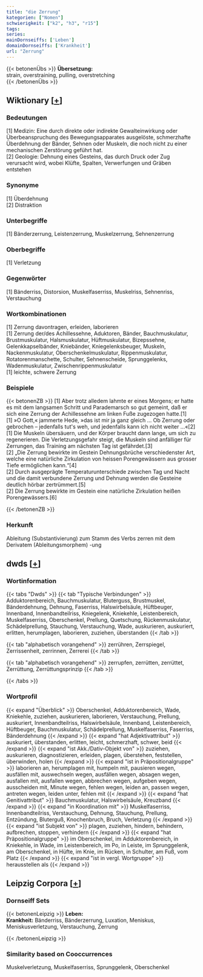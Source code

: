 ```yaml
---
title: "die Zerrung"
kategorien: ["Nomen"]
schwierigkeit: ["k2", "h3", "r15"]
tags:
series:
mainDornseiffs: ['Leben']
domainDornseiffs: ['Krankheit']
url: "Zerrung"
---
```


{{< betonenÜbs >}}
**Übersetzung:**  
strain, overstraining, pulling, overstretching  
{{< /betonenÜbs >}}

## Wiktionary [[+](https://de.wiktionary.org/wiki/Zerrung)]

### Bedeutungen
[1] Medizin: Eine durch direkte oder indirekte Gewalteinwirkung oder Überbeanspruchung des Bewegungsapparates ausgelöste,  schmerzhafte Überdehnung der Bänder, Sehnen oder Muskeln, die noch nicht zu einer mechanischen Zerstörung geführt hat.  
[2] Geologie: Dehnung eines Gesteins, das durch Druck oder Zug verursacht wird, wobei Klüfte, Spalten, Verwerfungen und Gräben entstehen  

### Synonyme
[1] Überdehnung  
[2] Distraktion  

### Unterbegriffe
[1] Bänderzerrung, Leistenzerrung, Muskelzerrung, Sehnenzerrung  

### Oberbegriffe
[1] Verletzung  

### Gegenwörter
[1] Bänderriss, Distorsion, Muskelfaserriss, Muskelriss, Sehnenriss, Verstauchung  

### Wortkombinationen
[1] Zerrung davontragen, erleiden, laborieren  
[1] Zerrung der/des Achillessehne, Aduktoren, Bänder, Bauchmuskulatur, Brustmuskulatur, Halsmuskulatur, Hüftmuskulatur, Bizepssehne, Gelenkkapselbänder, Kniebänder, Kniegelenksbeuger, Muskeln, Nackenmuskulatur, Oberschenkelmuskulatur, Rippenmuskulatur, Rotatorenmanschette, Schulter, Sehnenscheide, Sprunggelenks, Wadenmuskulatur, Zwischenrippenmuskulatur  
[1] leichte, schwere Zerrung  

### Beispiele
{{< betonenZB >}}
[1] Aber trotz alledem lahmte er eines Morgens; er hatte es mit dem langsamen Schritt und Parademarsch so gut gemeint, daß er sich eine Zerrung der Achillessehne am linken Fuße zugezogen hatte.[1]  
[1] »O Gott,« jammerte Hede, »das ist mir ja ganz gleich … Ob Zerrung oder gebrochen – jedenfalls tut's weh, und jedenfalls kann ich nicht weiter …«[2]  
[1] Die Muskeln übersäuern, und der Körper braucht dann lange, um sich zu regenerieren. Die Verletzungsgefahr steigt, die Muskeln sind anfälliger für Zerrungen, das Training am nächsten Tag ist gefährdet.[3]  
[2] „Die Zerrung bewirkte im Gestein Dehnungsbrüche verschiedenster Art, welche eine natürliche Zirkulation von heissen Porengewässern aus grosser Tiefe ermöglichen kann.“[4]  
[2] Durch ausgeprägte Temperaturunterschiede zwischen Tag und Nacht und die damit verbundene Zerrung und Dehnung werden die Gesteine deutlich hörbar zertrümmert.[5]  
[2] Die Zerrung bewirkte im Gestein eine natürliche Zirkulation heißen Porengewässers.[6]  

{{< /betonenZB >}}
### Herkunft
Ableitung (Substantivierung) zum Stamm des Verbs zerren mit dem Derivatem (Ableitungsmorphem) -ung  



## dwds [[+](https://www.dwds.de/wb/Zerrung)]

### Wortinformation
{{< tabs "Dwds" >}}
{{< tab "Typische Verbindungen" >}}
Adduktorenbereich, Bauchmuskulatur, Bluterguss, Brustmuskel, Bänderdehnung, Dehnung, Faserriss, Halswirbelsäule, Hüftbeuger, Innenband, Innenbandteilriss, Kniegelenk, Kniekehle, Leistenbereich, Muskelfaserriss, Oberschenkel, Prellung, Quetschung, Rückenmuskulatur, Schädelprellung, Stauchung, Verstauchung, Wade, auskurieren, auskuriert, erlitten, herumplagen, laborieren, zuziehen, überstanden
{{< /tab >}}

{{< tab "alphabetisch vorangehend" >}}
zerrühren, Zerrspiegel, Zerrissenheit, zerrinnen, Zerrerei
{{< /tab >}}

{{< tab "alphabetisch vorangehend" >}}
zerrupfen, zerrütten, zerrüttet, Zerrüttung, Zerrüttungsprinzip
{{< /tab >}}

{{< /tabs >}}

### Wortprofil
{{< expand "Überblick" >}} Oberschenkel, Adduktorenbereich, Wade, Kniekehle, zuziehen, auskurieren, laborieren, Verstauchung, Prellung, auskuriert, Innenbandteilriss, Halswirbelsäule, Innenband, Leistenbereich, Hüftbeuger, Bauchmuskulatur, Schädelprellung, Muskelfaserriss, Faserriss, Bänderdehnung {{< /expand >}}
{{< expand "hat Adjektivattribut" >}} auskuriert, überstanden, erlitten, leicht, schmerzhaft, schwer, beid {{< /expand >}}
{{< expand "ist Akk./Dativ-Objekt von" >}} zuziehen, auskurieren, diagnostizieren, erleiden, plagen, überstehen, feststellen, überwinden, holen {{< /expand >}}
{{< expand "ist in Präpositionalgruppe" >}} laborieren an, herumplagen mit, humpeln mit, pausieren wegen, ausfällen mit, auswechseln wegen, ausfällen wegen, absagen wegen, ausfallen mit, ausfallen wegen, abbrechen wegen, aufgeben wegen, ausscheiden mit, Minute wegen, fehlen wegen, leiden an, passen wegen, antreten wegen, leiden unter, fehlen mit {{< /expand >}}
{{< expand "hat Genitivattribut" >}} Bauchmuskulatur, Halswirbelsäule, Kreuzband {{< /expand >}}
{{< expand "in Koordination mit" >}} Muskelfaserriss, Innenbandteilriss, Verstauchung, Dehnung, Stauchung, Prellung, Entzündung, Bluterguß, Knochenbruch, Bruch, Verletzung {{< /expand >}}
{{< expand "ist Subjekt von" >}} plagen, zuziehen, hindern, behindern, aufbrechen, stoppen, verhindern {{< /expand >}}
{{< expand "hat Präpositionalgruppe" >}} im Oberschenkel, im Adduktorenbereich, in Kniekehle, in Wade, im Leistenbereich, im Po, in Leiste, im Sprunggelenk, am Oberschenkel, in Hüfte, im Knie, im Rücken, in Schulter, am Fuß, vom Platz {{< /expand >}}
{{< expand "ist in vergl. Wortgruppe" >}} herausstellen als {{< /expand >}}

## Leipzig Corpora [[+](https://corpora.uni-leipzig.de/en/res?word=Zerrung&corpusId=deu_newscrawl-public_2018)]

### Dornseiff Sets
{{< betonenLeipzig >}}
**Leben:**  
**Krankheit:** Bänderriss, Bänderzerrung, Luxation, Meniskus, Meniskusverletzung, Verstauchung, Zerrung  

{{< /betonenLeipzig >}}

### Similarity based on Cooccurrences
Muskelverletzung, Muskelfaserriss, Sprunggelenk, Oberschenkel

